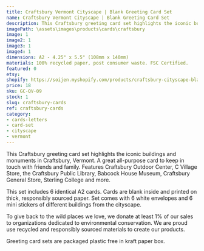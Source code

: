 ```yaml
---
title: Craftsbury Vermont Cityscape | Blank Greeting Card Set
name: Craftsbury Vermont Cityscape | Blank Greeting Card Set
description: This Craftsbury greeting card set highlights the iconic buildings and monuments in Craftsbury, Vermont. A great all-purpose card to keep in touch with friends and family. Features Craftsbury Outdoor Center, C Village Store, the Craftsbury Public Library, Babcock House Museum, Craftsbury General Store, Sterling College and more. Made in USA.
imagePath: \assets\images\products\cards\craftsbury
image: 1
image2: 1
image3: 1
image4: 1
dimensions: A2 - 4.25" x 5.5" (108mm x 140mm)
materials: 100% recycled paper, post consumer waste. FSC Certified.
featured: 0
etsy: 
shopify: https://soijen.myshopify.com/products/craftsbury-cityscape-blank-greeting-card-set
price: 18
sku: GC-QV-09
stock: 1
slug: craftsbury-cards
ref: craftsbury-cards
category:
- cards-letters
- card-set
- cityscape
- vermont
---
```

This Craftsbury greeting card set highlights the iconic buildings and monuments in Craftsbury, Vermont. A great all-purpose card to keep in touch with friends and family. Features Craftsbury Outdoor Center, C Village Store, the Craftsbury Public Library, Babcock House Museum, Craftsbury General Store, Sterling College and more.

This set includes 6 identical A2 cards. Cards are blank inside and printed on thick, responsibly sourced paper. Set comes with 6 white envelopes and 6 mini stickers of different buildings from the cityscape.

To give back to the wild places we love, we donate at least 1% of our sales to organizations dedicated to environmental conservation. We are proud use recycled and responsibly sourced materials to create our products.

Greeting card sets are packaged plastic free in kraft paper box.
